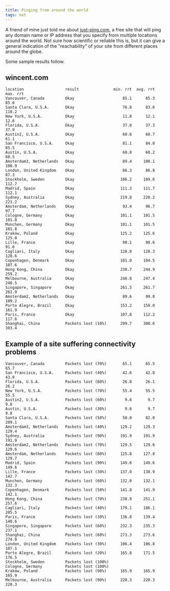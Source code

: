 ```yaml
---
title: Pinging from around the world
tags: net
---
```


A friend of mine just told me about [just-ping.com](http://just-ping.com/), a free site that will ping any domain name or IP address that you specify from multiple locations around the world. Not sure how scientific or reliable this is, but it can give a general indication of the "reachability" of your site from different places around the globe.

Some sample results follow.

## wincent.com

    location                  result               min. rrt  avg. rrt  max. rrt 
    Vancouver, Canada         Okay                     85.1      85.3      85.6 
    Santa Clara, U.S.A.       Okay                     76.8      83.6     110.2 
    New York, U.S.A.          Okay                     11.8      12.1      12.6 
    Florida, U.S.A.           Okay                     37.0      37.3      37.9 
    Austin2, U.S.A.           Okay                     60.6      60.7      61.1 
    San Francisco, U.S.A.     Okay                     81.1      84.0      85.5 
    Austin, U.S.A.            Okay                     60.0      60.2      60.5 
    Amsterdam3, Netherlands   Okay                     89.4     100.1     108.9 
    London, United Kingdom    Okay                     86.3      86.8      87.3 
    Stockholm, Sweden         Okay                    106.2     109.6     112.7 
    Madrid, Spain             Okay                    111.3     111.7     112.1 
    Sydney, Australia         Okay                    219.8     220.2     221.2 
    Amsterdam, Netherlands    Okay                     93.4      96.7      97.7 
    Cologne, Germany          Okay                    101.1     101.5     101.8 
    Munchen, Germany          Okay                    101.1     101.5     101.8 
    Kraków, Poland            Okay                    125.2     125.6     125.8 
    Lille, France             Okay                     90.1      90.6      91.6 
    Cagliari, Italy           Okay                    128.0     128.3     128.6 
    Copenhagen, Denmark       Okay                    101.0     104.5     107.6 
    Hong Kong, China          Okay                    230.7     244.9     259.2 
    Melbourne, Australia      Okay                    246.8     247.4     248.5 
    Singapore, Singapore      Okay                    261.5     261.7     261.9 
    Amsterdam2, Netherlands   Okay                     89.6      99.8     109.2 
    Porto Alegre, Brazil      Okay                    153.2     159.0     161.9 
    Paris, France             Okay                    107.8     112.2     117.6 
    Shanghai, China           Packets lost (10%)      299.7     300.6     303.4

## Example of a site suffering connectivity problems

    Vancouver, Canada         Packets lost (70%)       65.1      65.5      65.7 
    San Francisco, U.S.A.     Packets lost (40%)       42.6      42.8      43.0 
    Florida, U.S.A.           Packets lost (80%)       26.0      26.1      26.2 
    New York, U.S.A.          Packets lost (70%)       55.4      55.5      55.5 
    Austin2, U.S.A.           Packets lost (60%)        9.6       9.7       9.8 
    Austin, U.S.A.            Packets lost (30%)        9.6       9.7       9.8 
    Santa Clara, U.S.A.       Packets lost (50%)       50.0      82.0     209.1 
    Amsterdam3, Netherlands   Packets lost (40%)      129.2     129.3     129.4 
    Sydney, Australia         Packets lost (90%)      191.9     191.9     191.9 
    Amsterdam2, Netherlands   Packets lost (70%)      129.5     129.6     129.6 
    Amsterdam, Netherlands    Packets lost (80%)      125.8     127.8     129.7 
    Madrid, Spain             Packets lost (90%)      149.6     149.6     149.6 
    Lille, France             Packets lost (30%)      137.0     138.9     142.7 
    Munchen, Germany          Packets lost (60%)      132.0     132.1     132.3 
    Copenhagen, Denmark       Packets lost (50%)      141.8     141.9     142.1 
    Hong Kong, China          Packets lost (70%)      238.9     251.1     257.6 
    Cagliari, Italy           Packets lost (40%)      179.1     186.1     205.5 
    Paris, France             Packets lost (30%)      136.8     139.4     140.6 
    Singapore, Singapore      Packets lost (60%)      232.3     235.3     237.1 
    Shanghai, China           Packets lost (60%)      273.3     273.6     274.0 
    London, United Kingdom    Packets lost (30%)      106.4     106.8     107.1 
    Porto Alegre, Brazil      Packets lost (20%)      165.8     171.5     176.5 
    Stockholm, Sweden         Packets lost (100%)                               
    Cologne, Germany          Packets lost (100%)                               
    Kraków, Poland            Packets lost (90%)      165.9     165.9     165.9 
    Melbourne, Australia      Packets lost (90%)      220.3     220.3     220.3
